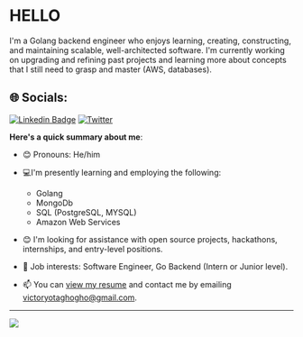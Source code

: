 # HELLO

I'm a Golang backend engineer who enjoys learning, creating, constructing, and maintaining scalable, well-architected software.
I'm currently working on upgrading and refining past projects and learning more about concepts that I still need to grasp and master (AWS, databases).

## 🌐 Socials:
[![Linkedin Badge](https://img.shields.io/badge/-LinkedIn-blue?style=for-the-badge&logo=Linkedin&logoColor=white&link=https://www.linkedin.com/in/victory-agbabune)](https://www.linkedin.com/in/victory-agbabune) [![Twitter](https://img.shields.io/badge/Twitter-%231DA1F2.svg?logo=Twitter&logoColor=white)](https://twitter.com/@Sadman_Vick)

**Here's a quick summary about me**:

- 😊 Pronouns: He/him
- 💻I'm presently learning and employing the following:

  <ul>
    <li>Golang</li>
    <li>MongoDb</li>
    <li>SQL (PostgreSQL, MYSQL)</li>
    <li>Amazon Web Services</li>
  </ul>

- 😊 I'm looking for assistance with open source projects, hackathons, internships, and entry-level positions.
- 💼 Job interests: Software Engineer, Go Backend (Intern or Junior level).
- 📫 You can [view my resume](#) and contact me by emailing victoryotaghogho@gmail.com.


---
[![](https://visitcount.itsvg.in/api?id=A-Victory&icon=0&color=0)](https://visitcount.itsvg.in)
